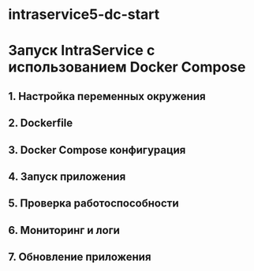 # intraservice5-dc-start

# Запуск IntraService с использованием Docker Compose

## 1. Настройка переменных окружения

## 2. Dockerfile

## 3. Docker Compose конфигурация

## 4. Запуск приложения

## 5. Проверка работоспособности

## 6. Мониторинг и логи

## 7. Обновление приложения
